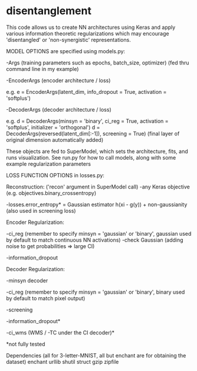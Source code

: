# disentanglement

This code allows us to create NN architectures using Keras and apply various information theoretic regularizations which may encourage 'disentangled' or 'non-synergistic' representations.

MODEL OPTIONS are specified using models.py:

-Args (training parameters such as epochs, batch_size, optimizer) (fed thru command line in my example)


-EncoderArgs (encoder architecture / loss)

  e.g. e = EncoderArgs(latent_dim, info_dropout = True, activation = 'softplus')

-DecoderArgs (decoder architecture / loss)

  e.g. d = DecoderArgs(minsyn = 'binary', ci_reg = True, activation = 'softplus', initializer = 'orthogonal')
       d = DecoderArgs(reversed(latent_dim[:-1]), screening = True) (final layer of original dimension automatically added)

These objects are fed to SuperModel, which sets the architecture, fits, and runs visualization. See run.py for how to call models, along with some example regularization parameters


LOSS FUNCTION OPTIONS in losses.py:

Reconstruction:  ('recon' argument in SuperModel call)
-any Keras objective (e.g. objectives.binary_crossentropy)
 
-losses.error_entropy* = Gaussian estimator h(xi - g(y)) + non-gaussianity (also used in screening loss)

Encoder Regularization:

-ci_reg (remember to specify minsyn = 'gaussian' or 'binary', gaussian used by default to match continuous NN activations)
    -check Gaussian (adding noise to get probabilities => large CI)
    
-information_dropout

Decoder Regularization:

-minsyn decoder

-ci_reg (remember to specify minsyn = 'gaussian' or 'binary', binary used by default to match pixel output)

-screening

-information_dropout*

-ci_wms (WMS / -TC under the CI decoder)*

*not fully tested


Dependencies (all for 3-letter-MNIST, all but enchant are for obtaining the dataset) 
enchant 
urllib
shutil
struct
gzip
zipfile
